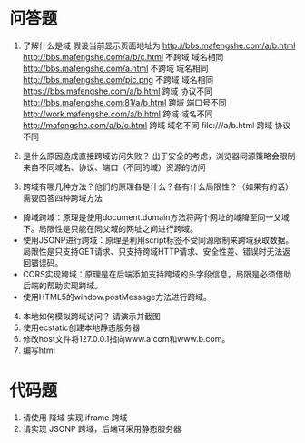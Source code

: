 # 问答题
1. 了解什么是域
    假设当前显示页面地址为 http://bbs.mafengshe.com/a/b.html
        http://bbs.mafengshe.com/a/b/c.html 不跨域  域名相同
        http://bbs.mafengshe.com/a.html 不跨域  域名相同
        http://bbs.mafengshe.com/pic.png 不跨域 域名相同
        https://bbs.mafengshe.com/a/b.html 跨域 协议不同
        http://bbs.mafengshe.com:81/a/b.html 跨域 端口号不同
        http://work.mafengshe.com/a/b.html 跨域 域名不同
        http://mafengshe.com/a/b/c.html 跨域 域名不同
        file:///a/b.html  跨域 协议不同
2. 是什么原因造成直接跨域访问失败？
出于安全的考虑，浏览器同源策略会限制来自不同域名、协议、端口（不同的域）资源的访问

3. 跨域有哪几种方法？他们的原理各是什么？各有什么局限性？（如果有的话）需要回答四种跨域方法
* 降域跨域：原理是使用document.domain方法将两个网址的域降至同一父域下。局限性是只能在同父域的网址之间进行跨域。
* 使用JSONP进行跨域：原理是利用script标签不受同源限制来跨域获取数据。局限性是只支持GET请求、只支持跨域HTTP请求、安全性差、错误时无法返回错误码。
* CORS实现跨域：原理是在后端添加支持跨域的头字段信息。局限是必须借助后端的帮助实现跨域。
* 使用HTML5的window.postMessage方法进行跨域。


4. 本地如何模拟跨域访问？
请演示并截图
1. 使用ecstatic创建本地静态服务器
2. 修改host文件将127.0.0.1指向www.a.com和www.b.com。
3. 编写html


# 代码题

1. 请使用 降域 实现 iframe 跨域
2. 请实现 JSONP 跨域，后端可采用静态服务器
